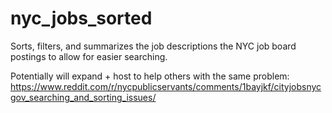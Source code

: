 # nyc_jobs_sorted
Sorts, filters, and summarizes the job descriptions the NYC job board postings to allow for easier searching.

Potentially will expand + host to help others with the same problem: https://www.reddit.com/r/nycpublicservants/comments/1bayjkf/cityjobsnycgov_searching_and_sorting_issues/
